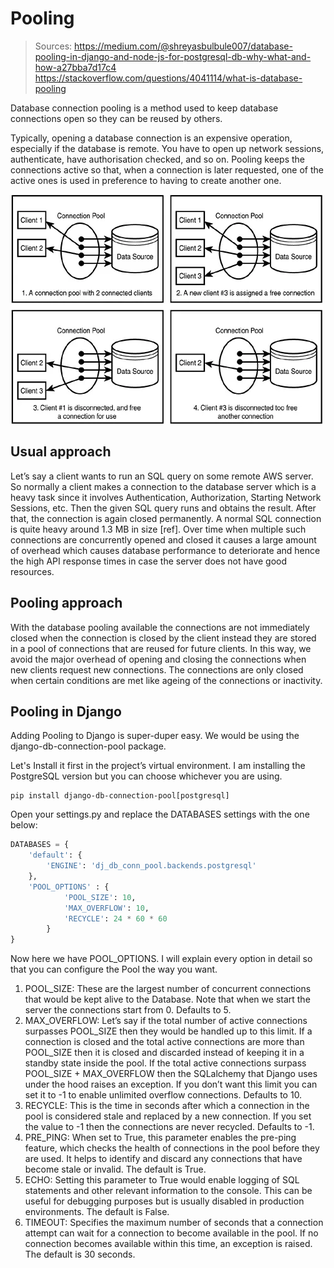 # Pooling

> Sources: 
> https://medium.com/@shreyasbulbule007/database-pooling-in-django-and-node-js-for-postgresql-db-why-what-and-how-a27bba7d17c4
> https://stackoverflow.com/questions/4041114/what-is-database-pooling

Database connection pooling is a method used to keep database connections open so they can be reused by others.

Typically, opening a database connection is an expensive operation, especially if the database is remote. You have to open up network sessions, authenticate, have authorisation checked, and so on. Pooling keeps the connections active so that, when a connection is later requested, one of the active ones is used in preference to having to create another one.

![pooling](_images/007_pooling.png)

## Usual approach

Let’s say a client wants to run an SQL query on some remote AWS server. So normally a client makes a connection to the database server which is a heavy task since it involves Authentication, Authorization, Starting Network Sessions, etc. Then the given SQL query runs and obtains the result. After that, the connection is again closed permanently. A normal SQL connection is quite heavy around 1.3 MB in size [ref]. Over time when multiple such connections are concurrently opened and closed it causes a large amount of overhead which causes database performance to deteriorate and hence the high API response times in case the server does not have good resources.

## Pooling approach

With the database pooling available the connections are not immediately closed when the connection is closed by the client instead they are stored in a pool of connections that are reused for future clients. In this way, we avoid the major overhead of opening and closing the connections when new clients request new connections. The connections are only closed when certain conditions are met like ageing of the connections or inactivity.

## Pooling in Django

Adding Pooling to Django is super-duper easy. We would be using the django-db-connection-pool package.

Let's Install it first in the project’s virtual environment. I am installing the PostgreSQL version but you can choose whichever you are using.

```commandline
pip install django-db-connection-pool[postgresql]
```

Open your settings.py and replace the DATABASES settings with the one below:

```python
DATABASES = {
    'default': {
        'ENGINE': 'dj_db_conn_pool.backends.postgresql'
    },
    'POOL_OPTIONS' : {
            'POOL_SIZE': 10,
            'MAX_OVERFLOW': 10,
            'RECYCLE': 24 * 60 * 60
        }
}
```

Now here we have POOL_OPTIONS. I will explain every option in detail so that you can configure the Pool the way you want.

1. POOL_SIZE: These are the largest number of concurrent connections that would be kept alive to the Database. Note that when we start the server the connections start from 0. Defaults to 5.
2. MAX_OVERFLOW: Let’s say if the total number of active connections surpasses POOL_SIZE then they would be handled up to this limit. If a connection is closed and the total active connections are more than POOL_SIZE then it is closed and discarded instead of keeping it in a standby state inside the pool. If the total active connections surpass POOL_SIZE + MAX_OVERFLOW then the SQLalchemy that Django uses under the hood raises an exception. If you don’t want this limit you can set it to -1 to enable unlimited overflow connections. Defaults to 10.
3. RECYCLE: This is the time in seconds after which a connection in the pool is considered stale and replaced by a new connection. If you set the value to -1 then the connections are never recycled. Defaults to -1.
4. PRE_PING: When set to True, this parameter enables the pre-ping feature, which checks the health of connections in the pool before they are used. It helps to identify and discard any connections that have become stale or invalid. The default is True.
5. ECHO: Setting this parameter to True would enable logging of SQL statements and other relevant information to the console. This can be useful for debugging purposes but is usually disabled in production environments. The default is False.
6. TIMEOUT: Specifies the maximum number of seconds that a connection attempt can wait for a connection to become available in the pool. If no connection becomes available within this time, an exception is raised. The default is 30 seconds.

